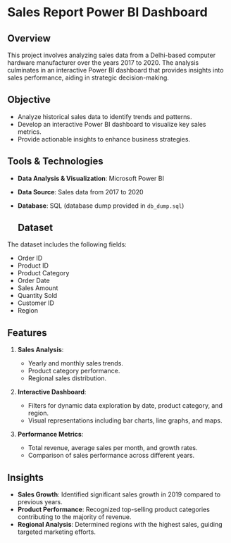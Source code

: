 # Sales Report Power BI Dashboard

## Overview

This project involves analyzing sales data from a Delhi-based computer hardware manufacturer over the years 2017 to 2020. The analysis culminates in an interactive Power BI dashboard that provides insights into sales performance, aiding in strategic decision-making.

## Objective

- Analyze historical sales data to identify trends and patterns.
- Develop an interactive Power BI dashboard to visualize key sales metrics.
- Provide actionable insights to enhance business strategies.

## Tools & Technologies

- **Data Analysis & Visualization**: Microsoft Power BI
- **Data Source**: Sales data from 2017 to 2020
- **Database**: SQL (database dump provided in `db_dump.sql`)

  ## Dataset

The dataset includes the following fields:

- Order ID
- Product ID
- Product Category
- Order Date
- Sales Amount
- Quantity Sold
- Customer ID
- Region

## Features

1. **Sales Analysis**:
   - Yearly and monthly sales trends.
   - Product category performance.
   - Regional sales distribution.

2. **Interactive Dashboard**:
   - Filters for dynamic data exploration by date, product category, and region.
   - Visual representations including bar charts, line graphs, and maps.

3. **Performance Metrics**:
   - Total revenue, average sales per month, and growth rates.
   - Comparison of sales performance across different years.

## Insights

- **Sales Growth**: Identified significant sales growth in 2019 compared to previous years.
- **Product Performance**: Recognized top-selling product categories contributing to the majority of revenue.
- **Regional Analysis**: Determined regions with the highest sales, guiding targeted marketing efforts.
